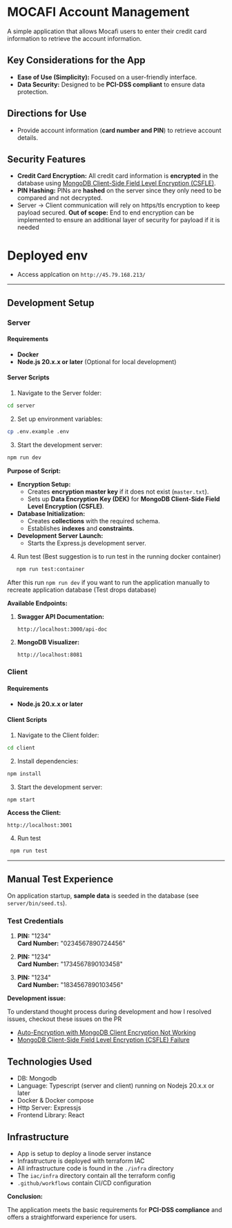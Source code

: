 # MOCAFI Account Management

A simple application that allows Mocafi users to enter their credit card information to retrieve the account information.

## Key Considerations for the App

- **Ease of Use (Simplicity):** Focused on a user-friendly interface.
- **Data Security:** Designed to be **PCI-DSS compliant** to ensure data protection.

## Directions for Use

- Provide account information (**card number and PIN**) to retrieve account details.

## Security Features

- **Credit Card Encryption:** All credit card information is **encrypted** in the database using [MongoDB Client-Side Field Level Encryption (CSFLE)](https://www.mongodb.com/docs/manual/core/queryable-encryption/about-qe-csfle/).
- **PIN Hashing:** PINs are **hashed** on the server since they only need to be compared and not decrypted.
- Server -> Client communication will rely on https/tls encryption to keep payload secured.
  **Out of scope:** End to end encryption can be implemented to ensure an additional layer of security for payload if it is needed

# Deployed env

- Access applcation on `http://45.79.168.213/`

---

## Development Setup

### Server

#### Requirements

- **Docker**
- **Node.js 20.x.x or later** (Optional for local development)

#### Server Scripts

1. Navigate to the Server folder:

```sh
cd server
```

2. Set up environment variables:

```sh
cp .env.example .env
```

3. Start the development server:

```sh
npm run dev
```

**Purpose of Script:**

- **Encryption Setup:**
  - Creates **encryption master key** if it does not exist (`master.txt`).
  - Sets up **Data Encryption Key (DEK)** for **MongoDB Client-Side Field Level Encryption (CSFLE)**.
- **Database Initialization:**
  - Creates **collections** with the required schema.
  - Establishes **indexes** and **constraints**.
- **Development Server Launch:**
  - Starts the Express.js development server.

4. Run test (Best suggestion is to run test in the running docker container)

```sh
   npm run test:container
```

After this run `npm run dev` if you want to run the application manually to recreate application database (Test drops database)

**Available Endpoints:**

1. **Swagger API Documentation:**

   ```
   http://localhost:3000/api-doc
   ```

2. **MongoDB Visualizer:**

   ```
   http://localhost:8081
   ```

### Client

#### Requirements

- **Node.js 20.x.x or later**

#### Client Scripts

1. Navigate to the Client folder:

```sh
cd client
```

2. Install dependencies:

```sh
npm install
```

3. Start the development server:

```sh
npm start
```

**Access the Client:**

```
http://localhost:3001
```

4. Run test

```sh
 npm run test
```

---

## Manual Test Experience

On application startup, **sample data** is seeded in the database (see `server/bin/seed.ts`).

### Test Credentials

1. **PIN:** "1234"  
   **Card Number:** "0234567890724456"

2. **PIN:** "1234"  
   **Card Number:** "1734567890103458"

3. **PIN:** "1234"  
   **Card Number:** "1834567890103456"

**Development issue:**

To understand thought process during development and how I resolved issues, checkout these issues on the PR

- [Auto-Encryption with MongoDB Client Encryption Not Working](https://github.com/developertom01/mocafi-takehome/issues/2)
- [MongoDB Client-Side Field Level Encryption (CSFLE) Failure](https://github.com/developertom01/mocafi-takehome/issues/1)

## Technologies Used

- DB: Mongodb
- Language: Typescript (server and client) running on Nodejs 20.x.x or later
- Docker & Docker compose
- Http Server: Expressjs
- Frontend Library: React

## Infrastructure

- App is setup to deploy a linode server instance
- Infrastructure is deployed with terraform IAC
- All infrastructure code is found in the `./infra` directory
- The `iac/infra` directory contain all the terraform config
- `.github/workflows` contain CI/CD configuration

**Conclusion:**

The application meets the basic requirements for **PCI-DSS compliance** and offers a straightforward experience for users.
